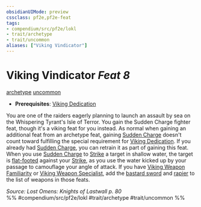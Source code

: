 ```yaml
---
obsidianUIMode: preview
cssclass: pf2e,pf2e-feat
tags:
- compendium/src/pf2e/lokl
- trait/archetype
- trait/uncommon
aliases: ["Viking Vindicator"]
---
```

# Viking Vindicator  *Feat 8*  
[archetype](../../rules/traits/archetype.md)  [uncommon](../../rules/traits/uncommon.md)  

- **Prerequisites**: [Viking Dedication](viking-dedication-apg.md)

You are one of the raiders eagerly planning to launch an assault by sea on the Whispering Tyrant's Isle of Terror. You gain the Sudden Charge fighter feat, though it's a viking feat for you instead. As normal when gaining an additional feat from an archetype feat, gaining [Sudden Charge](sudden-charge-barbarian.md) doesn't count toward fulfilling the special requirement for [Viking Dedication](viking-dedication-apg.md). If you already had [Sudden Charge](sudden-charge-barbarian.md), you can retrain it as part of gaining this feat. When you use [Sudden Charge](sudden-charge-barbarian.md) to [Strike](../../rules/actions/strike.md) a target in shallow water, the target is [flat-footed](../../rules/conditions.md#Flat-footed) against your [Strike](../../rules/actions/strike.md), as you use the water kicked up by your passage to camouflage your angle of attack. If you have [Viking Weapon Familiarity](viking-weapon-familiarity-apg.md) or [Viking Weapon Specialist](viking-weapon-specialist-apg.md), add the [bastard sword](../equipment/items/bastard-sword.md) and [rapier](../equipment/items/rapier.md) to the list of weapons in those feats.

*Source: Lost Omens: Knights of Lastwall p. 80*  
%% #compendium/src/pf2e/lokl #trait/archetype #trait/uncommon %%